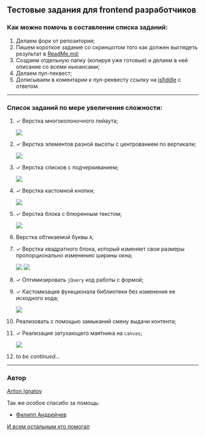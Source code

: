 ## Тестовые задания для frontend разработчиков

### Как можно помочь в составлении списка заданий:

1. Делаем форк от репозитория;
1. Пишем короткое задание со скриншотом того как должен выглядеть результат в [ReadMe.md](https://github.com/a-ignatov-parc/test-assignment/blob/master/README.md);
1. Создаем отдельную папку (копируя уже готовые) и делаем в ней описание со всеми ньюансами;
1. Делаем пул-пеквест;
1. Дописываем в коментарии к пул-реквесту ссылку на [jsfiddle](http://jsfiddle.net/) с ответом.

----

### Список заданий по мере увеличения сложности:

1. ✓ Верстка многоколоночного лейаута;
	
	![](https://dl.dropbox.com/u/7417149/Screenshots/dp.png)

1. ✓ Верстка элементов разной высоты с центрованием по вертикали;
	
	![](https://dl.dropbox.com/u/7417149/Screenshots/dq.png)

1. ✓ Верстка списков с подчеркиванием;
	
	![](http://dl.dropbox.com/u/7417149/Screenshots/dy.png)

1. ✓ Верстка кастомной кнопки;
	
	![](http://dl.dropbox.com/u/7417149/Screenshots/f8.png)

1. ✓ Верстка блока с блюренным текстом;
	
	![](http://dl.dropbox.com/u/7417149/Screenshots/dz.png)

1. Верстка обтикаемой буквы `А`;

1. ✓ Верстка квадратного блока, который изменяет свои размеры пропорционально изменению ширины окна;

	![](http://dl.dropbox.com/u/7417149/Screenshots/js.png)
	![](http://dl.dropbox.com/u/7417149/Screenshots/jr.png)

1. ✓ Оптимизировать `jQuery` код работы с формой;

1. ✓ Кастомизация функционала библиотеки без изменения ее исходного кода;

	![](https://dl.dropbox.com/u/7417149/Screenshots/f9.png)

1. Реализовать с помощью замыканий смену выдачи контента;

1. ✓ Реализация затухающего маятника на `canvas`;

	![](http://dl.dropboxusercontent.com/u/7417149/Screenshots/gh.png)
1. _to be continued…_

----

### Автор
[Anton Ignatov](https://github.com/a-ignatov-parc)

Так же особое спасибо за помощь:

* [Филипп Андрейчев](https://github.com/f-andrejchev-parc)

[И всем остальным кто помогал](https://github.com/a-ignatov-parc/test-assignment/contributors)